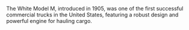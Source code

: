 The White Model M, introduced in 1905, was one of the first successful commercial trucks in the United States, featuring a robust design and powerful engine for hauling cargo.
